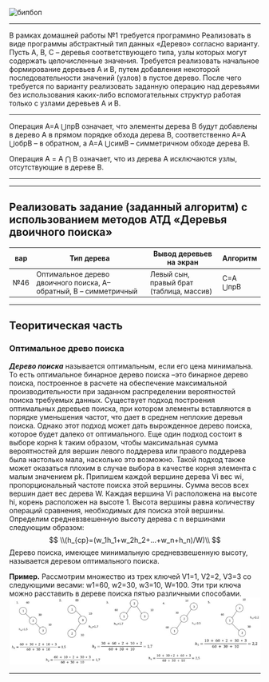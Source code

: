 ![бипбоп](https://media.tenor.com/A44ug7s67TEAAAAC/food-noodles.gif) 

---


В рамках домашней работы №1 требуется программно Реализовать в виде программы абстрактный тип данных «Дерево» согласно варианту. 
Пусть А, В, С – деревья соответствующего типа, узлы которых могут содержать целочисленные значения.
Требуется реализовать начальное формирование деревьев А и В, путем добавления некоторой последовательности значений (узлов) в пустое дерево.
После чего требуется по варианту реализовать заданную операцию над деревьями без использования каких-либо вспомогательных структур работая только с узлами деревьев А и В. 

---
Операция А=A ⋃прB означает, что элементы дерева В будут добавлены в дерево А в прямом порядке обхода дерева В, соответственно А=A ⋃обрB  – в обратном, а А=A ⋃симB  – симметричном обходе дерева В.

Операция А = A ⋂ B означает, что из дерева А исключаются узлы, отсутствующие в дереве В.

---


---

Реализовать задание (заданный алгоритм) с использованием методов АТД «Деревья двоичного поиска» 
---

| вар | Тип дерева| Вывод деревьев на экран | Алгоритм |
| --- | --- | --- | --- |
| №46 | Оптимальное дерево двоичного поиска, А–обратный, В – симметричный | Левый сын, правый брат (таблица, массив) | С=A ⋃прB |
---
## Теоритическая часть
### Оптимальное древо поиска
***Дерево поиска*** называется оптимальным, если его цена минимальна. То есть оптимальное бинарное дерево поиска –это бинарное дерево поиска, построенное в расчете на обеспечение максимальной производительности при заданном распределении вероятностей поиска требуемых данных.
Существует подход построения оптимальных деревьев поиска, при котором элементы вставляются в порядке уменьшения частот, что дает в среднем неплохие деревья поиска. Однако этот подход может дать вырожденное дерево поиска, которое будет далеко от оптимального. Еще один подход состоит в выборе корня k таким образом, чтобы максимальная сумма вероятностей для вершин левого поддерева или правого поддерева была настолько мала, насколько это возможно. Такой подход также может оказаться плохим в случае выбора в качестве корня элемента с малым значением pk. 
Припишем каждой вершине дерева Vi вес wi, 
пропорциональный частоте поиска этой вершины. Сумма 
весов всех вершин дает вес дерева W. Каждая вершина Vi расположена на высоте hi, корень расположен на высоте 1. 
Высота вершины равна количеству операций сравнения, необходимых для поиска этой вершины. Определим средневзвешенную высоту дерева с n вершинами следующим образом:
$$
\\(h_{ср}=(w_1h_1+w_2h_2+...+w_n+h_n)/W)\\
$$
Дерево поиска, имеющее минимальную средневзвешенную высоту, называется деревом оптимального поиска.

**Пример.** Рассмотрим множество из трех ключей V1=1, V2=2, V3=3 со следующими весами: w1=60, w2=30, w3=10, W=100. Эти три ключа можно расставить в дереве поиска пятью различными способами.
![Пример](https://github.com/sl4sh73r/programming_technologies_and_methods/blob/main/прак%203/OBST_BE_LIKE.jpg) 

---
